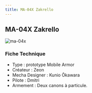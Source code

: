 ```yaml
---
title: MA-04X Zakrello
---
```


MA-04X Zakrello
---------------


![ma-04x](/images/stories/saga/msgundam/mechas/ma-04x.png)


### Fiche Technique


- Type : prototype Mobile Armor   
- Créateur : Zeon   
- Mecha Designer : Kunio Ôkawara   
- Pilote : Dmitri   
- Armement : Deux canons à particule.

